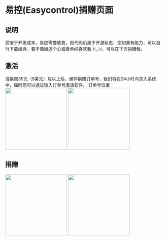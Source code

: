 # 易控(Easycontrol)捐赠页面

## 说明
受限于开发成本，易控需要收费，但代码仍属于开源状态，您如果有能力，可以自行下载编译，若不像操这个心或者单纯喜欢我 ꈍ◡ꈍ，可以在下方捐赠我。

## 激活
请捐赠35元（5美元）及以上后，保存捐赠订单号，我们将在24小时内录入系统中，届时您可以通过输入订单号激活软件。
订单号位置：
<img src="https://gitee.com/mingzhixianweb/easycontrol/raw/master/pic/tips/order_wechat.webp" width="200px">
<img src="https://gitee.com/mingzhixianweb/easycontrol/raw/master/pic/tips/order_alipay.webp" width="200px">

## 捐赠
<img src="https://gitee.com/mingzhixianweb/easycontrol/raw/master/pic/other/wechat.webp" width="200px">
<img src="https://gitee.com/mingzhixianweb/easycontrol/raw/master/pic/other/alipay.webp" width="200px">
